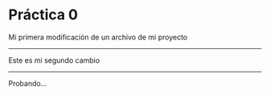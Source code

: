  # Práctica 0
Mi primera modificación 
de un archivo de mi proyecto

******************************
Este es mi segundo cambio
******************************
Probando...